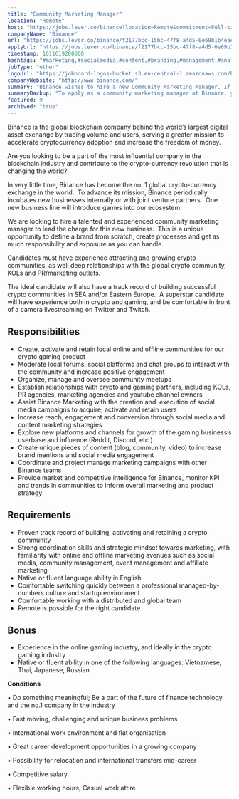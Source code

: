 ```yaml
---
title: "Community Marketing Manager"
location: "Remote"
host: "https://jobs.lever.co/binance?location=Remote&commitment=Full-time%3A%20Remote"
companyName: "Binance"
url: "https://jobs.lever.co/binance/f2177bcc-15bc-47f8-a4d5-0e69b1b4eae7"
applyUrl: "https://jobs.lever.co/binance/f2177bcc-15bc-47f8-a4d5-0e69b1b4eae7/apply"
timestamp: 1611619200000
hashtags: "#marketing,#socialmedia,#content,#branding,#management,#analytics,#finance,#monitoring,#English"
jobType: "other"
logoUrl: "https://jobboard-logos-bucket.s3.eu-central-1.amazonaws.com/binance"
companyWebsite: "http://www.binance.com/"
summary: "Binance wishes to hire a new Community Marketing Manager. If you have experience attracting and growing crypto communities, as well deep relationships with the global crypto community, KOLs and PR/marketing outlets, consider applying."
summaryBackup: "To apply as a community marketing manager at Binance, you preferably need to have some knowledge of: #marketing, #socialmedia, #content."
featured: 9
archived: "true"
---
```


Binance is the global blockchain company behind the world’s largest digital asset exchange by trading volume and users, serving a greater mission to accelerate cryptocurrency adoption and increase the freedom of money.

Are you looking to be a part of the most influential company in the blockchain industry and contribute to the crypto-currency revolution that is changing the world?

In very little time, Binance has become the no. 1 global crypto-currency exchange in the world.  To advance its mission, Binance periodically incubates new businesses internally or with joint venture partners.  One new business line will introduce games into our ecosystem.

We are looking to hire a talented and experienced community marketing manager to lead the charge for this new business.  This is a unique opportunity to define a brand from scratch, create processes and get as much responsibility and exposure as you can handle.

Candidates must have experience attracting and growing crypto communities, as well deep relationships with the global crypto community, KOLs and PR/marketing outlets.  

The ideal candidate will also have a track record of building successful crypto communities in SEA and/or Eastern Europe.  A superstar candidate will have experience both in crypto and gaming, and be comfortable in front of a camera livestreaming on Twitter and Twitch.

## Responsibilities

*   Create, activate and retain local online and offline communities for our crypto gaming product
*   Moderate local forums, social platforms and chat groups to interact with the community and increase positive engagement
*   Organize, manage and oversee community meetups 
*   Establish relationships with crypto and gaming partners, including KOLs, PR agencies, marketing agencies and youtube channel owners
*   Assist Binance Marketing with the creation and  execution of social media campaigns to acquire, activate and retain users
*   Increase reach, engagement and conversion through social media and content marketing strategies
*   Explore new platforms and channels for growth of the gaming business’s userbase and influence (Reddit, Discord, etc.)
*   Create unique pieces of content (blog, community, video) to increase brand mentions and social media engagement
*   Coordinate and project manage marketing campaigns with other Binance teams
*   Provide market and competitive intelligence for Binance, monitor KPI and trends in communities to inform overall marketing and product strategy

## Requirements

*   Proven track record of building, activating and retaining a crypto community 
*   Strong coordination skills and strategic mindset towards marketing, with familiarity with online and offline marketing avenues such as social media, community management, event management and affiliate marketing
*   Native or fluent language ability in English
*   Comfortable switching quickly between a professional managed-by-numbers culture and startup environment
*   Comfortable working with a distributed and global team
*   Remote is possible for the right candidate

## Bonus

*   Experience in the online gaming industry, and ideally in the crypto gaming industry
*   Native or fluent ability in one of the following languages: Vietnamese, Thai, Japanese, Russian

**Conditions**

• Do something meaningful; Be a part of the future of finance technology and the no.1 company in the industry

• Fast moving, challenging and unique business problems

• International work environment and flat organisation

• Great career development opportunities in a growing company

• Possibility for relocation and international transfers mid-career

• Competitive salary

• Flexible working hours, Casual work attire
